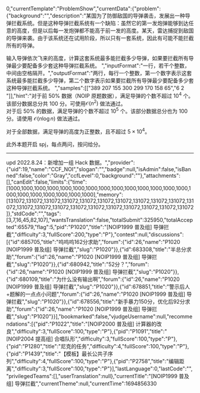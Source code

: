0,"currentTemplate":"ProblemShow","currentData":{"problem":{"background":"","description":"某国为了防御敌国的导弹袭击，发展出一种导弹拦截系统。但是这种导弹拦截系统有一个缺陷：虽然它的第一发炮弹能够到达任意的高度，但是以后每一发炮弹都不能高于前一发的高度。某天，雷达捕捉到敌国的导弹来袭。由于该系统还在试用阶段，所以只有一套系统，因此有可能不能拦截所有的导弹。

   
输入导弹依次飞来的高度，计算这套系统最多能拦截多少导弹，如果要拦截所有导弹最少要配备多少套这种导弹拦截系统。
","inputFormat":"一行，若干个整数，中间由空格隔开。","outputFormat":"两行，每行一个整数，第一个数字表示这套系统最多能拦截多少导弹，第二个数字表示如果要拦截所有导弹最少要配备多少套这种导弹拦截系统。
","samples":[["389 207 155 300 299 170 158 65","6
2
"]],"hint":"对于前 $50\%$ 数据（NOIP 原题数据），满足导弹的个数不超过 $10^4$ 个。该部分数据总分共 $100$ 分。可使用$\mathcal O(n^2)$ 做法通过。  
对于后 $50\%$ 的数据，满足导弹的个数不超过 $10^5$ 个。该部分数据总分也为 $100$ 分。请使用 $\mathcal O(n\log n)$ 做法通过。

对于全部数据，满足导弹的高度为正整数，且不超过 $5\times 10^4$。


此外本题开启 spj，每点两问，按问给分。

---

$\text{upd 2022.8.24}$：新增加一组 Hack 数据。","provider":{"uid":19,"name":"CCF_NOI","slogan":"","badge":null,"isAdmin":false,"isBanned":false,"color":"Gray","ccfLevel":0,"background":""},"attachments":[],"canEdit":false,"limits":{"time":[1000,1000,1000,1000,1000,1000,1000,1000,1000,1000,1000,1000,1000,1000,1000,1000,1000,1000,1000,1000,1000],"memory":[131072,131072,131072,131072,131072,131072,131072,131072,131072,131072,131072,131072,131072,131072,131072,131072,131072,131072,131072,131072,131072]},"stdCode":"","tags":[3,7,16,45,82,107],"wantsTranslation":false,"totalSubmit":325950,"totalAccepted":65579,"flag":5,"pid":"P1020","title":"[NOIP1999 普及组] 导弹拦截","difficulty":3,"fullScore":200,"type":"P"},"contest":null,"discussions":[{"id":685705,"title":"呜呜呜162分求助","forum":{"id":26,"name":"P1020 [NOIP1999 普及组] 导弹拦截","slug":"P1020"}},{"id":683308,"title":"半总分求助","forum":{"id":26,"name":"P1020 [NOIP1999 普及组] 导弹拦截","slug":"P1020"}},{"id":680942,"title":"52分？","forum":{"id":26,"name":"P1020 [NOIP1999 普及组] 导弹拦截","slug":"P1020"}},{"id":680109,"title":"为什么没有输出啊","forum":{"id":26,"name":"P1020 [NOIP1999 普及组] 导弹拦截","slug":"P1020"}},{"id":678851,"title":"警示后人+题解的一点点小问题","forum":{"id":26,"name":"P1020 [NOIP1999 普及组] 导弹拦截","slug":"P1020"}},{"id":678556,"title":"新手暴力150分，优化后92分求助","forum":{"id":26,"name":"P1020 [NOIP1999 普及组] 导弹拦截","slug":"P1020"}}],"bookmarked":false,"vjudgeUsername":null,"recommendations":[{"pid":"P1022","title":"[NOIP2000 普及组] 计算器的改良","difficulty":3,"fullScore":100,"type":"P"},{"pid":"P1091","title":"[NOIP2004 提高组] 合唱队形","difficulty":3,"fullScore":100,"type":"P"},{"pid":"P1280","title":"尼克的任务","difficulty":4,"fullScore":100,"type":"P"},{"pid":"P1439","title":"【模板】最长公共子序列","difficulty":4,"fullScore":100,"type":"P"},{"pid":"P2758","title":"编辑距离","difficulty":3,"fullScore":100,"type":"P"}],"lastLanguage":0,"lastCode":"","privilegedTeams":[],"userTranslation":null},"currentTitle":"[NOIP1999 普及组] 导弹拦截","currentTheme":null,"currentTime":1694856330